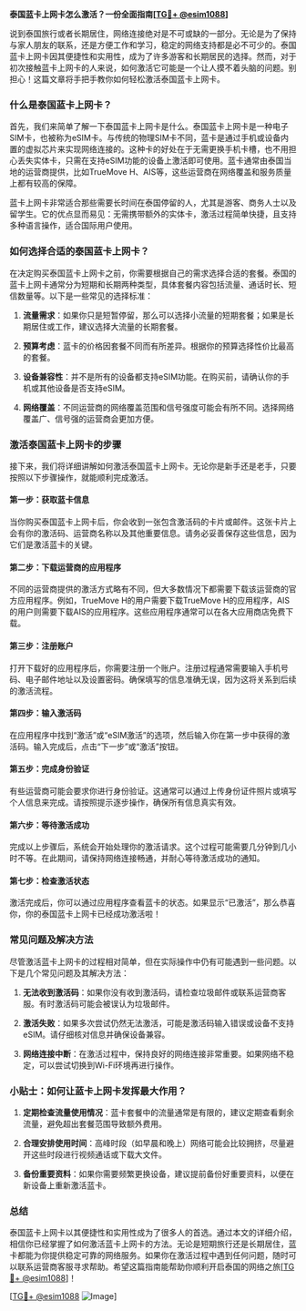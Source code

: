 **泰国蓝卡上网卡怎么激活？一份全面指南[[TG💪+ @esim1088](https://t.me/s/esim1088)]**

说到泰国旅行或者长期居住，网络连接绝对是不可或缺的一部分。无论是为了保持与家人朋友的联系，还是方便工作和学习，稳定的网络支持都是必不可少的。泰国蓝卡上网卡因其便捷性和实用性，成为了许多游客和长期居民的选择。然而，对于初次接触蓝卡上网卡的人来说，如何激活它可能是一个让人摸不着头脑的问题。别担心！这篇文章将手把手教你如何轻松激活泰国蓝卡上网卡。

### 什么是泰国蓝卡上网卡？

首先，我们来简单了解一下泰国蓝卡上网卡是什么。泰国蓝卡上网卡是一种电子SIM卡，也被称为eSIM卡。与传统的物理SIM卡不同，蓝卡是通过手机或设备内置的虚拟芯片来实现网络连接的。这种卡的好处在于无需更换手机卡槽，也不用担心丢失实体卡，只需在支持eSIM功能的设备上激活即可使用。蓝卡通常由泰国当地的运营商提供，比如TrueMove H、AIS等，这些运营商在网络覆盖和服务质量上都有较高的保障。

蓝卡上网卡非常适合那些需要长时间在泰国停留的人，尤其是游客、商务人士以及留学生。它的优点显而易见：无需携带额外的实体卡，激活过程简单快捷，且支持多种语言操作，适合国际用户使用。

### 如何选择合适的泰国蓝卡上网卡？

在决定购买泰国蓝卡上网卡之前，你需要根据自己的需求选择合适的套餐。泰国的蓝卡上网卡通常分为短期和长期两种类型，具体套餐内容包括流量、通话时长、短信数量等。以下是一些常见的选择标准：

1. **流量需求**：如果你只是短暂停留，那么可以选择小流量的短期套餐；如果是长期居住或工作，建议选择大流量的长期套餐。
   
2. **预算考虑**：蓝卡的价格因套餐不同而有所差异。根据你的预算选择性价比最高的套餐。

3. **设备兼容性**：并不是所有的设备都支持eSIM功能。在购买前，请确认你的手机或其他设备是否支持eSIM。

4. **网络覆盖**：不同运营商的网络覆盖范围和信号强度可能会有所不同。选择网络覆盖广、信号强的运营商会更加方便。

### 激活泰国蓝卡上网卡的步骤

接下来，我们将详细讲解如何激活泰国蓝卡上网卡。无论你是新手还是老手，只要按照以下步骤操作，就能顺利完成激活。

#### 第一步：获取蓝卡信息

当你购买泰国蓝卡上网卡后，你会收到一张包含激活码的卡片或邮件。这张卡片上会有你的激活码、运营商名称以及其他重要信息。请务必妥善保存这些信息，因为它们是激活蓝卡的关键。

#### 第二步：下载运营商的应用程序

不同的运营商提供的激活方式略有不同，但大多数情况下都需要下载该运营商的官方应用程序。例如，TrueMove H的用户需要下载TrueMove H的应用程序，AIS的用户则需要下载AIS的应用程序。这些应用程序通常可以在各大应用商店免费下载。

#### 第三步：注册账户

打开下载好的应用程序后，你需要注册一个账户。注册过程通常需要输入手机号码、电子邮件地址以及设置密码。确保填写的信息准确无误，因为这将关系到后续的激活流程。

#### 第四步：输入激活码

在应用程序中找到“激活”或“eSIM激活”的选项，然后输入你在第一步中获得的激活码。输入完成后，点击“下一步”或“激活”按钮。

#### 第五步：完成身份验证

有些运营商可能会要求你进行身份验证。这通常可以通过上传身份证件照片或填写个人信息来完成。请按照提示逐步操作，确保所有信息真实有效。

#### 第六步：等待激活成功

完成以上步骤后，系统会开始处理你的激活请求。这个过程可能需要几分钟到几小时不等。在此期间，请保持网络连接畅通，并耐心等待激活成功的通知。

#### 第七步：检查激活状态

激活完成后，你可以通过应用程序查看蓝卡的状态。如果显示“已激活”，那么恭喜你，你的泰国蓝卡上网卡已经成功激活啦！

### 常见问题及解决方法

尽管激活蓝卡上网卡的过程相对简单，但在实际操作中仍有可能遇到一些问题。以下是几个常见问题及其解决方法：

1. **无法收到激活码**：如果你没有收到激活码，请检查垃圾邮件或联系运营商客服。有时激活码可能会被误认为垃圾邮件。

2. **激活失败**：如果多次尝试仍然无法激活，可能是激活码输入错误或设备不支持eSIM。请仔细核对信息并确保设备兼容。

3. **网络连接中断**：在激活过程中，保持良好的网络连接非常重要。如果网络不稳定，可以尝试切换到Wi-Fi环境再进行操作。

### 小贴士：如何让蓝卡上网卡发挥最大作用？

1. **定期检查流量使用情况**：蓝卡套餐中的流量通常是有限的，建议定期查看剩余流量，避免超出套餐范围导致额外费用。

2. **合理安排使用时间**：高峰时段（如早晨和晚上）网络可能会比较拥挤，尽量避开这些时段进行视频通话或下载大文件。

3. **备份重要资料**：如果你需要频繁更换设备，建议提前备份好重要资料，以便在新设备上重新激活蓝卡。

### 总结

泰国蓝卡上网卡以其便捷性和实用性成为了很多人的首选。通过本文的详细介绍，相信你已经掌握了如何激活蓝卡上网卡的方法。无论是短期旅行还是长期居住，蓝卡都能为你提供稳定可靠的网络服务。如果你在激活过程中遇到任何问题，随时可以联系运营商客服寻求帮助。希望这篇指南能帮助你顺利开启泰国的网络之旅[[TG💪+ @esim1088](https://t.me/s/esim1088)]！

[[TG💪+ @esim1088](https://t.me/s/esim1088) ![Image](https://i.postimg.cc/4NQfJmqS/Snipaste-2025-05-13-00-14-12.png)]